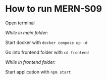 # How to run MERN-S09

Open terminal

_While in main folder:_

Start docker with ```docker compose up -d```

Go into frontend folder with ```cd frontend```

_While in frontend folder:_

Start application with ```npm start```
